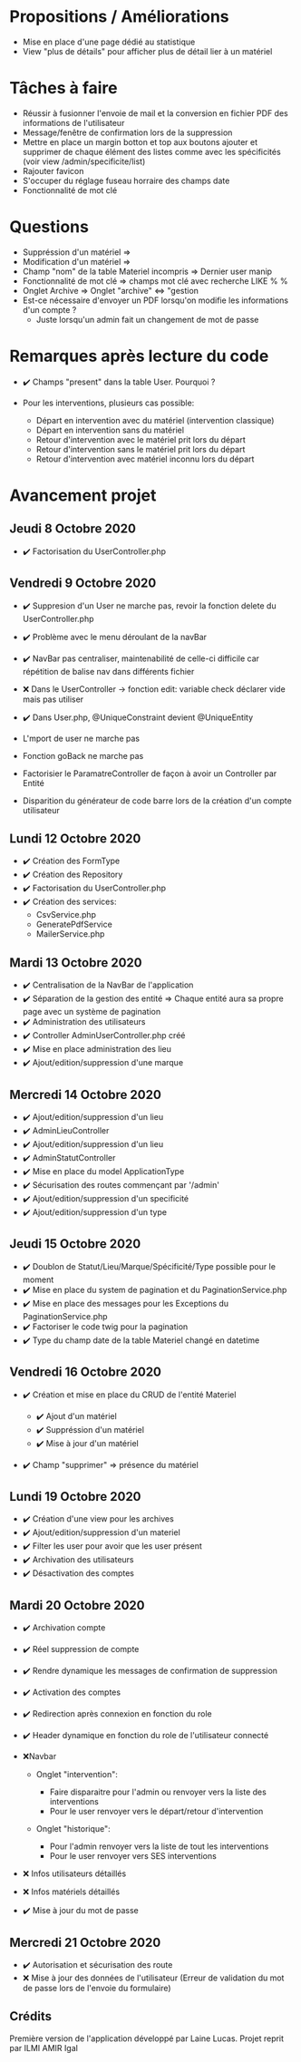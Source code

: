 # Propositions / Améliorations

* Mise en place d'une page dédié au statistique
* View "plus de détails" pour afficher plus de détail lier à un matériel



# Tâches à faire

* Réussir à fusionner l'envoie de mail et la conversion en fichier PDF des informations de l'utilisateur
* Message/fenêtre de confirmation lors de la suppression 
* Mettre en place un margin botton et top aux boutons ajouter et supprimer de chaque élément des listes comme avec les spécificités (voir view /admin/specificite/list)
* Rajouter favicon
* S'occuper du réglage fuseau horraire des champs date
* Fonctionnalité de mot clé


# Questions

* Suppréssion d'un matériel => 
* Modification d'un matériel => 
* Champ "nom" de la table Materiel incompris => Dernier user manip
* Fonctionnalité de mot clé => champs mot clé avec recherche LIKE % % 
* Onglet Archive => Onglet "archive" <=> "gestion
* Est-ce nécessaire d'envoyer un PDF lorsqu'on modifie les informations d'un compte ? 
    * Juste lorsqu'un admin fait un changement de mot de passe


# Remarques après lecture du code

* ✔️ Champs "present" dans la table User. Pourquoi ?
* Pour les interventions, plusieurs cas possible:

    * Départ en intervention avec du matériel (intervention classique)
    * Départ en intervention sans du matériel
    * Retour d'intervention avec le matériel prit lors du départ
    * Retour d'intervention sans le matériel prit lors du départ
    * Retour d'intervention avec matériel inconnu lors du départ


# Avancement projet

## Jeudi 8 Octobre 2020

* ✔️ Factorisation du UserController.php


## Vendredi 9 Octobre 2020

* ✔️ Suppresion d'un User ne marche pas, revoir la fonction delete du UserController.php
* ✔️ Problème avec le menu déroulant de la navBar
* ✔️ NavBar pas centraliser, maintenabilité de celle-ci difficile car répétition de balise nav dans         différents fichier
* ❌ Dans le UserController -> fonction edit: variable check déclarer vide mais pas utiliser
* ✔️ Dans User.php, @UniqueConstraint devient @UniqueEntity

* L'mport de user ne marche pas 
* Fonction goBack ne marche pas
* Factorisier le ParamatreController de façon à avoir un Controller par Entité
* Disparition du générateur de code barre lors de la création d'un compte utilisateur

## Lundi 12 Octobre 2020

* ✔️ Création des FormType
* ✔️ Création des Repository
* ✔️ Factorisation du UserController.php
* ✔️ Création des services: 
    * CsvService.php
    * GeneratePdfService
    * MailerService.php


## Mardi 13 Octobre 2020

* ✔️ Centralisation de la NavBar de l'application
* ✔️ Séparation de la gestion des entité => Chaque entité aura sa propre page avec un système de       pagination
* ✔️ Administration des utilisateurs
* ✔️ Controller AdminUserController.php créé
* ✔️ Mise en place administration des lieu
* ✔️ Ajout/edition/suppression d'une marque


## Mercredi 14 Octobre 2020

* ✔️ Ajout/edition/suppression d'un lieu
* ✔️ AdminLieuController
* ✔️ Ajout/edition/suppression d'un lieu
* ✔️ AdminStatutController
* ✔️ Mise en place du model ApplicationType
* ✔️ Sécurisation des routes commençant par '/admin'
* ✔️ Ajout/edition/suppression d'un specificité
* ✔️ Ajout/edition/suppression d'un type


## Jeudi 15 Octobre 2020

* ✔️ Doublon de Statut/Lieu/Marque/Spécificité/Type possible pour le moment 
* ✔️ Mise en place du system de pagination et du PaginationService.php 
* ✔️ Mise en place des messages pour les Exceptions du PaginationService.php  
* ✔️ Factoriser le code twig pour la pagination
* ✔️ Type du champ date de la table Materiel changé en datetime


## Vendredi 16 Octobre 2020

* ✔️ Création et mise en place du CRUD de l'entité Materiel
    * ✔️ Ajout d'un matériel
    * ✔️ Suppréssion d'un matériel
    * ✔️ Mise à jour d'un matériel

* ✔️ Champ "supprimer" => présence du matériel


## Lundi 19 Octobre 2020

* ✔️ Création d'une view pour les archives
* ✔️ Ajout/edition/suppression d'un materiel
* ✔️ Filter les user pour avoir que les user présent
* ✔️ Archivation des utilisateurs
* ✔️ Désactivation des comptes


## Mardi 20 Octobre 2020

* ✔️ Archivation compte
* ✔️ Réel suppression de compte
* ✔️ Rendre dynamique les messages de confirmation de suppression
* ✔️ Activation des comptes
* ✔️ Redirection après connexion en fonction du role
* ✔️ Header dynamique en fonction du role de l'utilisateur connecté
* ❌Navbar
    * Onglet "intervention":
        * Faire disparaitre pour l'admin ou renvoyer vers la liste des interventions
        * Pour le user renvoyer vers le départ/retour d'intervention
    
    * Onglet "historique":
        * Pour l'admin renvoyer vers la liste de tout les interventions
        * Pour le user renvoyer vers SES interventions

* ❌ Infos utilisateurs détaillés 
* ❌ Infos matériels détaillés 
* ✔️ Mise à jour du mot de passe


## Mercredi 21 Octobre 2020

* ✔️ Autorisation et sécurisation des route
* ❌ Mise à jour des données de l'utilisateur (Erreur de validation du mot de passe lors de l'envoie du formulaire)


## Crédits

Première version de l'application développé par Laine Lucas.
Projet reprit par ILMI AMIR Igal